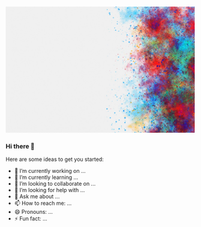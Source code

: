 

[![An old rock in the desert](https://raw.githubusercontent.com/mdrabiulis/mdrabiulis/mdrabiulis/bgImage/holi-color-background-white-background_24972-1830.jpg "Shiprock, New Mexico by Beau Rogers")](https://www.facebook.com/rabiulislam155)


### Hi there 👋


Here are some ideas to get you started:

- 🔭 I’m currently working on ...
- 🌱 I’m currently learning ...
- 👯 I’m looking to collaborate on ...
- 🤔 I’m looking for help with ...
- 💬 Ask me about ...
- 📫 How to reach me: ...
- 😄 Pronouns: ...
- ⚡ Fun fact: ...
